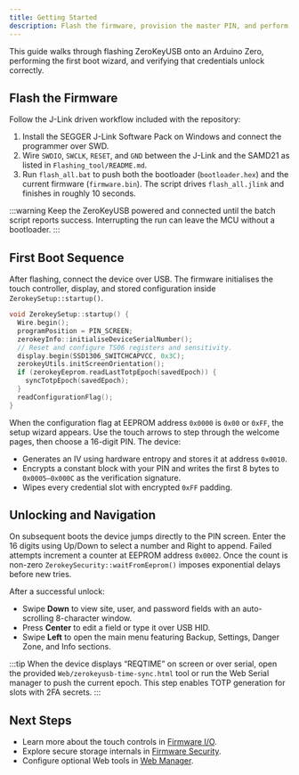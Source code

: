 ```yaml
---
title: Getting Started
description: Flash the firmware, provision the master PIN, and perform the first unlock.
---
```


This guide walks through flashing ZeroKeyUSB onto an Arduino Zero, performing the first boot wizard, and verifying that credentials unlock correctly.

## Flash the Firmware

Follow the J-Link driven workflow included with the repository:

1. Install the SEGGER J-Link Software Pack on Windows and connect the programmer over SWD.
2. Wire `SWDIO`, `SWCLK`, `RESET`, and `GND` between the J-Link and the SAMD21 as listed in `Flashing_tool/README.md`.
3. Run `flash_all.bat` to push both the bootloader (`bootloader.hex`) and the current firmware (`firmware.bin`). The script drives `flash_all.jlink` and finishes in roughly 10 seconds.

:::warning
Keep the ZeroKeyUSB powered and connected until the batch script reports success. Interrupting the run can leave the MCU without a bootloader.
:::

## First Boot Sequence

After flashing, connect the device over USB. The firmware initialises the touch controller, display, and stored configuration inside `ZerokeySetup::startup()`.

```cpp title="zerokey-setup.cpp::ZerokeySetup::startup"
void ZerokeySetup::startup() {
  Wire.begin();
  programPosition = PIN_SCREEN;
  zerokeyInfo::initialiseDeviceSerialNumber();
  // Reset and configure TS06 registers and sensitivity.
  display.begin(SSD1306_SWITCHCAPVCC, 0x3C);
  zerokeyUtils.initScreenOrientation();
  if (zerokeyEeprom.readLastTotpEpoch(savedEpoch)) {
    syncTotpEpoch(savedEpoch);
  }
  readConfigurationFlag();
}
```

When the configuration flag at EEPROM address `0x0000` is `0x00` or `0xFF`, the setup wizard appears. Use the touch arrows to step through the welcome pages, then choose a 16-digit PIN. The device:

- Generates an IV using hardware entropy and stores it at address `0x0010`.
- Encrypts a constant block with your PIN and writes the first 8 bytes to `0x0005–0x000C` as the verification signature.
- Wipes every credential slot with encrypted `0xFF` padding.

## Unlocking and Navigation

On subsequent boots the device jumps directly to the PIN screen. Enter the 16 digits using Up/Down to select a number and Right to append. Failed attempts increment a counter at EEPROM address `0x0002`. Once the count is non-zero `ZerokeySecurity::waitFromEeprom()` imposes exponential delays before new tries.

After a successful unlock:

- Swipe **Down** to view site, user, and password fields with an auto-scrolling 8-character window.
- Press **Center** to edit a field or type it over USB HID.
- Swipe **Left** to open the main menu featuring Backup, Settings, Danger Zone, and Info sections.

:::tip
When the device displays “REQTIME” on screen or over serial, open the provided `Web/zerokeyusb-time-sync.html` tool or run the Web Serial manager to push the current epoch. This step enables TOTP generation for slots with 2FA secrets.
:::

## Next Steps

- Learn more about the touch controls in [Firmware I/O](firmware/io.md).
- Explore secure storage internals in [Firmware Security](firmware/security.md).
- Configure optional Web tools in [Web Manager](web-manager/overview.md).
